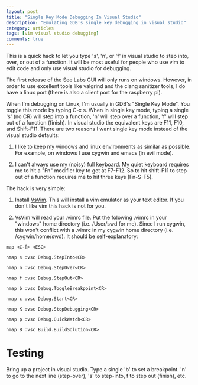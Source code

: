 ```yaml
---
layout: post
title: "Single Key Mode Debugging In Visual Studio"
description: "Emulating GDB's single key debugging in visual studio"
category: articles
tags: [vim visual studio debugging]
comments: true  
---
```


This is a quick hack to let you type 's', 'n', or 'f' in visual studio to step into, over,
or out of a function. It will be most useful for people who use vim to edit code
and only use visual studio for debugging.

The first release of the See Labs GUI will only runs on windows. However, in
order to use excellent tools like valgrind and the clang sanitizer tools, I do
have a linux port (there is also a client port for the raspberry pi).

When I'm debugging on Linux, I'm usually in GDB's "Single Key Mode". You toggle
this mode by typing C-x s. When in single key mode, typing a single 's' (no CR)
will step into a function, 'n' will step over a function, 'f' will step out of a function (finish). In visual studio the
equivalent keys are F11, F10, and Shift-F11. There are two reasons I want single
key mode instead of the visual studio defaults:

1. I like to keep my windows and linux environments as similar as possible. For
   example, on windows I use cygwin and emacs (in evil mode).

2. I can't always use my (noisy) full keyboard. My quiet keyboard requires me to
   hit a "Fn" modifier key to get at F7-F12. So to hit shift-F11 to step out of a
   function requires me to hit three keys (Fn-S-F5).

The hack is very simple:

1. Install
   [VsVim](http://visualstudiogallery.msdn.microsoft.com/59ca71b3-a4a3-46ca-8fe1-0e90e3f79329). This
   will install a vim emulator as your text editor. If you don't like vim this
   hack is not for you.

2. VsVim will read your .vimrc file. Put the folowing .vimrc in your "windows"
   home directory (i.e. /User/swd for me). Since I run cygwin, this won't conflict
   with a .vimrc in my cygwin home directory (i.e. /cygwin/home/swd). It should be
   self-explanatory:

```
map <C-[> <ESC>

nmap s :vsc Debug.StepInto<CR>

nmap n :vsc Debug.StepOver<CR>

nmap f :vsc Debug.StepOut<CR>

nmap b :vsc Debug.ToggleBreakpoint<CR>

nmap c :vsc Debug.Start<CR>

nmap K :vsc Debug.StopDebugging<CR>

nmap p :vsc Debug.QuickWatch<CR>

nmap B :vsc Build.BuildSolution<CR>
```

# Testing

Bring up a project in visual studio. Type a single 'b' to set a breakpoint. 'n'
to go to the next line (step-over), 's' to step-into, f to step out (finish),
etc.
